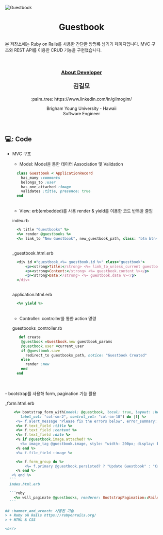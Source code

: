 ![Guestbook](https://user-images.githubusercontent.com/59432666/128343662-e58adbd3-4e7a-4506-808d-63dbc61c0390.png)
# <p align="center"> Guestbook</p>

<p>
본 저장소에는 Ruby on Rails를 사용한 간단한 방명록 남기기 페이지입니다. MVC 구조와 REST API를 이용한 CRUD 기능을 구현했습니다.
</p>
<br/>


### <p align="center" style="text-decoration:underline">About Developer</p>

**<p align="center" style="font-size:15pt">김길모</p>**
<p align="center">:palm_tree: https://www.linkedin.com/in/gilmogim/ </p>
<p align="center">
Brigham Young University - Hawaii<br/>
Software Engineer<br/>
</p>
<br/>

## 💻: Code


- MVC 구조

  * Model: Model을 통한 데이터 Association 및 Validation
  
   ```ruby   
     class Guestbook < ApplicationRecord
       has_many :comments  
       belongs_to :user
       has_one_attached :image
       validates :title, presence: true
     end
   ```
  <br/>
  
  * View: erb(embedded)를 사용 render & yield를 이용한 코드 반복을 줄임
  
   index.rb

   ```ruby 
     <% title "Guestbooks" %>
     <%= render @guestbooks %>
     <%= link_to "New Guestbook", new_guestbook_path, class: "btn btn-primary" %>  
   ```

   <br/>
   _guestbook.html.erb

   ```ruby 
     <div id ="guestbook_<%= guestbook.id %>" class="guestbook">
         <p><strong>Title:</strong> <%= link_to_unless_current guestbook.title, guestbook %></p>
         <p><strong>Content:</strong> <%= guestbook.content %></p>
         <p><strong>Date:</strong> <%= guestbook.date %></p>
     </div>
   ```
   <br/>
   application.html.erb

   ```ruby 
     <%= yield %>
   ```
  <br/>
  
  * Controller: controller를 통한 action 명령
  
   guestbooks_controller.rb
  ```ruby 
     def create
      @guestbook =Guestbook.new guestbook_params
      @guestbook.user =current_user
      if @guestbook.save
        redirect_to guestbooks_path, notice: "Guestbook Created"
      else
        render :new
      end
    end
   ```
<br/>
<br/>
- bootstrap를 사용해 form, pagination 기능 활용

  _form.html.erb
  ```ruby 
      <%= bootstrap_form_with(model: @guestbook, local: true, layout: :horizontal,
         label_col: "col-sm-2", control_col: "col-sm-10") do |f| %>
       <%= f.alert_message "Please fix the errors below", error_summary: false %>
       <%= f.text_field :title %>
       <%= f.text_field :content %>
       <%= f.text_field :date %>
       <% if @guestbook.image.attached? %>
         <%= image_tag @guestbook.image, style: "width: 200px; display: block" %>
       <% end %>
       <%= f.file_field :image %> 

       <%= f.form_group do %>
           <%= f.primary @guestbook.persisted? ? "Update Guestbook" : "Create Guestbook" %>
       <% end %>
     <% end %>
    ```
    index.html.erb

    ```ruby 
      <%= will_paginate @guestbooks, renderer: BootstrapPagination::Rails %>
    ```

## :hammer_and_wrench: 사용된 기술
> + Ruby on Rails https://rubyonrails.org/
> + HTML & CSS

<br/>
